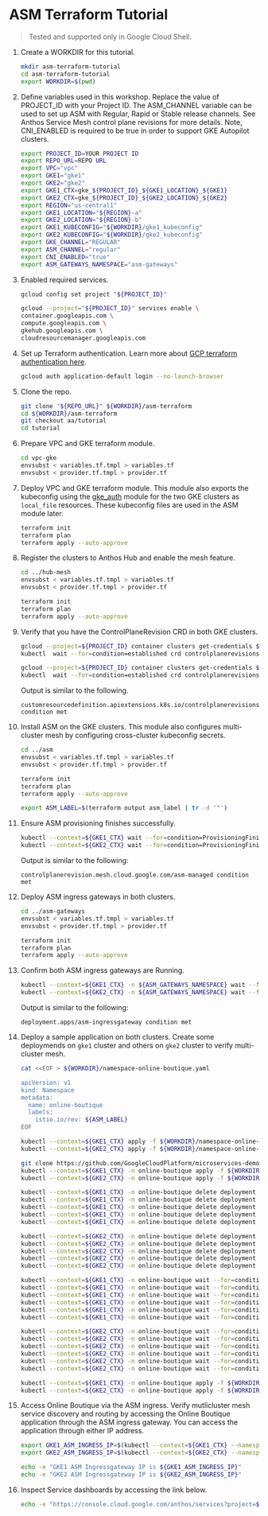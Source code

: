 # ASM Terraform Tutorial

> Tested and supported only in Google Cloud Shell.

1.  Create a WORKDIR for this tutorial.

    ```bash
    mkdir asm-terraform-tutorial
    cd asm-terraform-tutorial
    export WORKDIR=$(pwd)
    ```

1.  Define variables used in this workshop. Replace the value of PROJECT_ID with your Project ID. The ASM_CHANNEL variable can be used to set up ASM with Regular, Rapid or Stable release channels. See Anthos Service Mesh control plane revisions for more details. Note, CNI_ENABLED is required to be true in order to support GKE Autopilot clusters.

    ```bash
    export PROJECT_ID=YOUR PROJECT ID
    export REPO_URL=REPO URL
    export VPC="vpc"
    export GKE1="gke1"
    export GKE2="gke2"
    export GKE1_CTX=gke_${PROJECT_ID}_${GKE1_LOCATION}_${GKE1}
    export GKE2_CTX=gke_${PROJECT_ID}_${GKE2_LOCATION}_${GKE2}
    export REGION="us-central1"
    export GKE1_LOCATION="${REGION}-a"
    export GKE2_LOCATION="${REGION}-b"
    export GKE1_KUBECONFIG="${WORKDIR}/gke1_kubeconfig"
    export GKE2_KUBECONFIG="${WORKDIR}/gke2_kubeconfig"
    export GKE_CHANNEL="REGULAR"
    export ASM_CHANNEL="regular"
    export CNI_ENABLED="true"
    export ASM_GATEWAYS_NAMESPACE="asm-gateways"
    ```

1.  Enabled required services.

    ```bash
    gcloud config set project "${PROJECT_ID}"

    gcloud --project="${PROJECT_ID}" services enable \
    container.googleapis.com \
    compute.googleapis.com \
    gkehub.googleapis.com \
    cloudresourcemanager.googleapis.com
    ```

1.  Set up Terraform authentication. Learn more about [GCP terraform authentication here](https://registry.terraform.io/providers/hashicorp/google/latest/docs/guides/provider_reference#authentication).

    ```bash
    gcloud auth application-default login --no-launch-browser
    ```

1.  Clone the repo.

    ```bash
    git clone "${REPO_URL}" ${WORKDIR}/asm-terraform
    cd ${WORKDIR}/asm-terraform
    git checkout aa/tutorial
    cd tutorial
    ```

1.  Prepare VPC and GKE terraform module.

    ```bash
    cd vpc-gke
    envsubst < variables.tf.tmpl > variables.tf
    envsubst < provider.tf.tmpl > provider.tf
    ```

1.  Deploy VPC and GKE terraform module. This module also exports the kubeconfig using the [gke_auth](https://github.com/terraform-google-modules/terraform-google-kubernetes-engine/tree/master/modules/auth) module for the two GKE clusters as `local_file` resources. These kubeconfig files are used in the ASM module later.

    ```bash
    terraform init
    terraform plan
    terraform apply --auto-approve
    ```

1.  Register the clusters to Anthos Hub and enable the mesh feature.

    ```bash
    cd ../hub-mesh
    envsubst < variables.tf.tmpl > variables.tf
    envsubst < provider.tf.tmpl > provider.tf

    terraform init
    terraform plan
    terraform apply --auto-approve
    ```

1.  Verify that you have the ControlPlaneRevision CRD in both GKE clusters.

    ```bash
    gcloud --project=${PROJECT_ID} container clusters get-credentials ${GKE1} --zone ${GKE1_LOCATION}
    kubectl  wait --for=condition=established crd controlplanerevisions.mesh.cloud.google.com --timeout=5m

    gcloud --project=${PROJECT_ID} container clusters get-credentials ${GKE2} --zone ${GKE2_LOCATION}
    kubectl  wait --for=condition=established crd controlplanerevisions.mesh.cloud.google.com --timeout=5m
    ```

    Output is similar to the following.

    ```
    customresourcedefinition.apiextensions.k8s.io/controlplanerevisions.mesh.cloud.google.com condition met
    ```

1.  Install ASM on the GKE clusters. This module also configures multi-cluster mesh by configuring cross-cluster kubeconfig secrets.

    ```bash
    cd ../asm
    envsubst < variables.tf.tmpl > variables.tf
    envsubst < provider.tf.tmpl > provider.tf

    terraform init
    terraform plan
    terraform apply --auto-approve

    export ASM_LABEL=$(terraform output asm_label | tr -d '"')
    ```

1.  Ensure ASM provisioning finishes successfully.

    ```bash
    kubectl --context=${GKE1_CTX} wait --for=condition=ProvisioningFinished controlplanerevision ${ASM_LABEL} -n istio-system --timeout=10m
    kubectl --context=${GKE2_CTX} wait --for=condition=ProvisioningFinished controlplanerevision ${ASM_LABEL} -n istio-system --timeout=10m
    ```

    Output is similar to the following:

    ```
    controlplanerevision.mesh.cloud.google.com/asm-managed condition met
    ```

1.  Deploy ASM ingress gateways in both clusters.

    ```bash
    cd ../asm-gateways
    envsubst < variables.tf.tmpl > variables.tf
    envsubst < provider.tf.tmpl > provider.tf

    terraform init
    terraform plan
    terraform apply --auto-approve
    ```

1.  Confirm both ASM ingress gateways are Running.

    ```bash
    kubectl --context=${GKE1_CTX} -n ${ASM_GATEWAYS_NAMESPACE} wait --for=condition=available --timeout=5m deployment asm-ingressgateway
    kubectl --context=${GKE2_CTX} -n ${ASM_GATEWAYS_NAMESPACE} wait --for=condition=available --timeout=5m deployment asm-ingressgateway
    ```

    Output is similar to the following:

    ```
    deployment.apps/asm-ingressgateway condition met
    ```

1.  Deploy a sample application on both clusters. Create some deploymends on `gke1` cluster and others on `gke2` cluster to verify multi-cluster mesh.

    ```bash
    cat <<EOF > ${WORKDIR}/namespace-online-boutique.yaml

    apiVersion: v1
    kind: Namespace
    metadata:
      name: online-boutique
      labels:
        istio.io/rev: ${ASM_LABEL}
    EOF

    kubectl --context=${GKE1_CTX} apply -f ${WORKDIR}/namespace-online-boutique.yaml
    kubectl --context=${GKE2_CTX} apply -f ${WORKDIR}/namespace-online-boutique.yaml

    git clone https://github.com/GoogleCloudPlatform/microservices-demo.git ${WORKDIR}/online-boutique
    kubectl --context=${GKE1_CTX} -n online-boutique apply -f ${WORKDIR}/online-boutique/release/kubernetes-manifests.yaml
    kubectl --context=${GKE2_CTX} -n online-boutique apply -f ${WORKDIR}/online-boutique/release/kubernetes-manifests.yaml

    kubectl --context=${GKE1_CTX} -n online-boutique delete deployment adservice
    kubectl --context=${GKE1_CTX} -n online-boutique delete deployment cartservice
    kubectl --context=${GKE1_CTX} -n online-boutique delete deployment redis-cart
    kubectl --context=${GKE1_CTX} -n online-boutique delete deployment currencyservice
    kubectl --context=${GKE1_CTX} -n online-boutique delete deployment emailservice

    kubectl --context=${GKE2_CTX} -n online-boutique delete deployment paymentservice
    kubectl --context=${GKE2_CTX} -n online-boutique delete deployment productcatalogservice
    kubectl --context=${GKE2_CTX} -n online-boutique delete deployment shippingservice
    kubectl --context=${GKE2_CTX} -n online-boutique delete deployment checkoutservice
    kubectl --context=${GKE2_CTX} -n online-boutique delete deployment recommendationservice

    kubectl --context=${GKE1_CTX} -n online-boutique wait --for=condition=available --timeout=5m deployment frontend
    kubectl --context=${GKE1_CTX} -n online-boutique wait --for=condition=available --timeout=5m deployment paymentservice
    kubectl --context=${GKE1_CTX} -n online-boutique wait --for=condition=available --timeout=5m deployment productcatalogservice
    kubectl --context=${GKE1_CTX} -n online-boutique wait --for=condition=available --timeout=5m deployment shippingservice
    kubectl --context=${GKE1_CTX} -n online-boutique wait --for=condition=available --timeout=5m deployment recommendationservice
    kubectl --context=${GKE1_CTX} -n online-boutique wait --for=condition=available --timeout=5m deployment checkoutservice

    kubectl --context=${GKE2_CTX} -n online-boutique wait --for=condition=available --timeout=5m deployment frontend
    kubectl --context=${GKE2_CTX} -n online-boutique wait --for=condition=available --timeout=5m deployment adservice
    kubectl --context=${GKE2_CTX} -n online-boutique wait --for=condition=available --timeout=5m deployment cartservice
    kubectl --context=${GKE2_CTX} -n online-boutique wait --for=condition=available --timeout=5m deployment currencyservice
    kubectl --context=${GKE2_CTX} -n online-boutique wait --for=condition=available --timeout=5m deployment emailservice
    kubectl --context=${GKE2_CTX} -n online-boutique wait --for=condition=available --timeout=5m deployment redis-cart

    kubectl --context=${GKE1_CTX} -n online-boutique apply -f ${WORKDIR}/asm-terraform/tutorial/online-boutique/asm-manifests.yaml
    kubectl --context=${GKE2_CTX} -n online-boutique apply -f ${WORKDIR}/asm-terraform/tutorial/online-boutique/asm-manifests.yaml
    ```

1.  Access Online Boutique via the ASM ingress. Verify mutlicluster mesh service discovery and routing by accessing the Online Boutique application through the ASM ingress gateway. You can access the application through either IP address.

    ```bash
    export GKE1_ASM_INGRESS_IP=$(kubectl --context=${GKE1_CTX} --namespace ${ASM_GATEWAYS_NAMESPACE} get svc asm-ingressgateway -o jsonpath={.status.loadBalancer.ingress..ip})
    export GKE2_ASM_INGRESS_IP=$(kubectl --context=${GKE2_CTX} --namespace ${ASM_GATEWAYS_NAMESPACE} get svc asm-ingressgateway -o jsonpath={.status.loadBalancer.ingress..ip})

    echo -e "GKE1 ASM Ingressgateway IP is ${GKE1_ASM_INGRESS_IP}"
    echo -e "GKE2 ASM Ingressgateway IP is ${GKE2_ASM_INGRESS_IP}"
    ```

1.  Inspect Service dashboards by accessing the link below.

    ```bash
    echo -e "https://console.cloud.google.com/anthos/services?project=${PROJECT_ID}"
    ```
